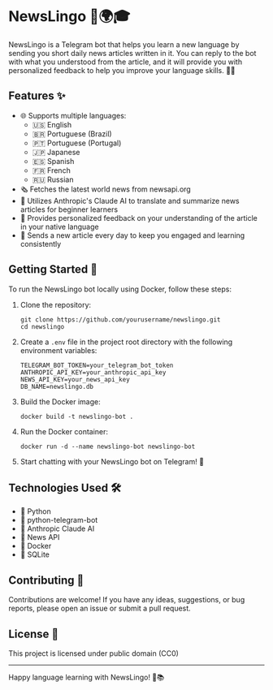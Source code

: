 # NewsLingo 📰🌍🎓

NewsLingo is a Telegram bot that helps you learn a new language by sending you short daily news articles written in it. You can reply to the bot with what you understood from the article, and it will provide you with personalized feedback to help you improve your language skills. 📝💡

## Features ✨

- 🌐 Supports multiple languages:
  - 🇺🇸 English
  - 🇧🇷 Portuguese (Brazil)
  - 🇵🇹 Portuguese (Portugal)
  - 🇯🇵 Japanese
  - 🇪🇸 Spanish
  - 🇫🇷 French
  - 🇷🇺 Russian
- 🗞️ Fetches the latest world news from newsapi.org
- 🤖 Utilizes Anthropic's Claude AI to translate and summarize news articles for beginner learners
- 💬 Provides personalized feedback on your understanding of the article in your native language
- 📅 Sends a new article every day to keep you engaged and learning consistently

## Getting Started 🚀

To run the NewsLingo bot locally using Docker, follow these steps:

1. Clone the repository:
   ```
   git clone https://github.com/yourusername/newslingo.git
   cd newslingo
   ```

2. Create a `.env` file in the project root directory with the following environment variables:
   ```
   TELEGRAM_BOT_TOKEN=your_telegram_bot_token
   ANTHROPIC_API_KEY=your_anthropic_api_key
   NEWS_API_KEY=your_news_api_key
   DB_NAME=newslingo.db
   ```

3. Build the Docker image:
   ```
   docker build -t newslingo-bot .
   ```

4. Run the Docker container:
   ```
   docker run -d --name newslingo-bot newslingo-bot
   ```

5. Start chatting with your NewsLingo bot on Telegram! 🎉

## Technologies Used 🛠️

- 🐍 Python
- 🤖 python-telegram-bot
- 🧠 Anthropic Claude AI
- 📡 News API
- 🐳 Docker
- 💾 SQLite

## Contributing 🤝

Contributions are welcome! If you have any ideas, suggestions, or bug reports, please open an issue or submit a pull request.

## License 📄

This project is licensed under public domain (CC0)

---

Happy language learning with NewsLingo! 🌟📚